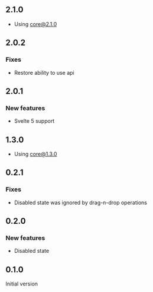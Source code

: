 ## 2.1.0

-   Using core@2.1.0

## 2.0.2

### Fixes

-   Restore ability to use api

## 2.0.1

### New features

-   Svelte 5 support

## 1.3.0

-   Using core@1.3.0

## 0.2.1

### Fixes

-   Disabled state was ignored by drag-n-drop operations

## 0.2.0

### New features

-   Disabled state

## 0.1.0

Initial version
